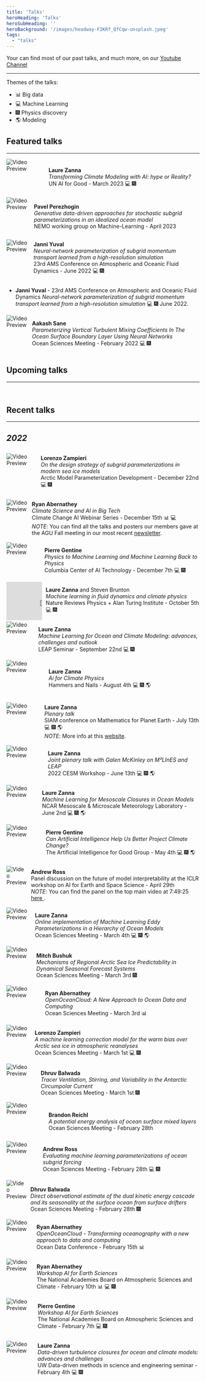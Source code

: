 ```yaml
---
title: 'Talks'
heroHeading: 'Talks'
heroSubHeading: ''
heroBackground: '/images/headway-F2KRf_QfCqw-unsplash.jpeg'
tags:
  - "talks"
---
```


Your can find most of our past talks, and much more, on our <a class="button button-inline" href="https://www.youtube.com/channel/UCUfOPtnJ3RlT7aOWODNvCmQ">Youtube Channel</a>

---
Themes of the talks:
* &#128202; Big data
* &#128187; Machine Learning
* &#127878; Physics discovery
* &#127758; Modeling

## Featured talks
---

<div style="display: flex; align-items: center;">
  <div style="width: 100px; height: 100px; overflow: hidden; margin-right: 10px;">
    <div onclick="window.open('https://www.youtube.com/watch?v=SRDb7X30DYc');">
      <img src="https://img.youtube.com/vi/SRDb7X30DYc/0.jpg" alt="Video Preview">
    </div>
  </div>
  <p>
    <strong>Laure Zanna</strong><br>
    <em>Transforming Climate Modeling with AI: hype or Reality?</em><br>
    UN AI for Good - March 2023 &#128187; &#127878;
  </p>
</div>

<div style="display: flex; align-items: center;">
  <div style="width: 100px; height: 100px; overflow: hidden; margin-right: 10px;">
      <div onclick="window.open('https://www.youtube.com/watch?v=X3EQg1_-xXU');">
        <img src="https://img.youtube.com/vi/X3EQg1_-xXU/0.jpg" alt="Video Preview">
      </div>
  </div>
  <p>
    <strong>Pavel Perezhogin</strong><br>
    <em>Generative data-driven approaches for stochastic subgrid parameterizations in an idealized ocean model</em><br>
    NEMO working group on Machine-Learning - April 2023
  </p>
</div>

<div style="display: flex; align-items: center;">
  <div style="width: 100px; height: 100px; overflow: hidden; margin-right: 10px;">
      <div onclick="window.open('https://www.youtube.com/watch?v=X3EQg1_-xXU');">
        <img src="https://img.youtube.com/vi/X3EQg1_-xXU/0.jpg" alt="Video Preview">
      </div>
  </div>
  <p>
    <strong>Janni Yuval</strong><br>
    <em>Neural-network parameterization of subgrid momentum transport learned from a high-resolution simulation</em><br>
    23rd AMS Conference on Atmospheric and Oceanic Fluid Dynamics - June 2022 &#128187; &#127878;
  </p>
</div>

* **Janni Yuval** - 23rd AMS Conference on Atmospheric and Oceanic Fluid Dynamics *Neural-network parameterization of subgrid momentum transport learned from a high-resolution simulation* &#128187; &#127878; June 2022.

<div style="display: flex; align-items: center;">
  <div style="width: 100px; height: 100px; overflow: hidden; margin-right: 10px;">
      <div onclick="window.open('https://www.youtube.com/watch?v=X3EQg1_-xXU');">
        <img src="https://img.youtube.com/vi/X3EQg1_-xXU/0.jpg" alt="Video Preview">
      </div>
  </div>
  <p>
    <strong>Aakash Sane</strong><br>
    <em>Parameterizing Vertical Turbulent Mixing Coefficients In The Ocean Surface Boundary Layer Using Neural Networks</em><br>
    Ocean Sciences Meeting - February 2022 &#128187; &#127878;
  </p>
</div>

## Upcoming talks
---

<br>

## Recent talks
---

## *2022*

<div style="display: flex; align-items: center;">
  <div style="width: 100px; height: 100px; overflow: hidden; margin-right: 10px;">
      <div onclick="window.open('https://www.youtube.com/watch?v=X3EQg1_-xXU');">
        <img src="https://img.youtube.com/vi/X3EQg1_-xXU/0.jpg" alt="Video Preview">
      </div>
  </div>
  <p>
    <strong>Lorenzo Zampieri</strong><br>
    <em>On the design strategy of subgrid parameterizations in modern sea ice models</em><br>
    Arctic Model Parameterization Development - December 22nd &#128187; &#127878;
  </p>
</div>

<div style="display: flex; align-items: center;">
  <div style="width: 100px; height: 100px; overflow: hidden; margin-right: 10px;">
      <div onclick="window.open('https://www.youtube.com/watch?v=X3EQg1_-xXU');">
        <img src="https://img.youtube.com/vi/X3EQg1_-xXU/0.jpg" alt="Video Preview">
      </div>
  </div>
  <p>
    <strong>Ryan Abernathey</strong><br>
    <em>Climate Science and AI in Big Tech</em><br>
    Climate Change AI Webinar Series - December 15th  &#128202; &#128187; <br>
    <em>NOTE</em>: You can find all the talks and posters our members gave at the AGU Fall meeting in our most recent <a href="https://mailchi.mp/169d6f0c61f9/m2lines-december-newsletter-agu-special">newsletter</a>.
  </p>
</div>

<div style="display: flex; align-items: center;">
  <div style="width: 100px; height: 100px; overflow: hidden; margin-right: 10px;">
      <div onclick="window.open('https://www.youtube.com/watch?v=X3EQg1_-xXU');">
        <img src="https://img.youtube.com/vi/X3EQg1_-xXU/0.jpg" alt="Video Preview">
      </div>
  </div>
  <p>
    <strong>Pierre Gentine</strong><br>
    <em>Physics to Machine Learning and Machine Learning Back to Physics</em><br>
    Columbia Center of AI Technology - December 7th &#128187; &#127878;
  </p>
</div>

<div style="display: flex; align-items: center;">
  <div style="width: 100px; height: 100px; overflow: hidden; margin-right: 10px;">
    <iframe width="200" height="100" src="https://www.youtube.com/embed/SRDb7X30DYc" title="YouTube video player" frameborder="0" allow="accelerometer; autoplay; clipboard-write; encrypted-media; gyroscope; picture-in-picture; web-share" allowfullscreen></iframe>
  </div>
  <p>
    <strong>Laure Zanna</strong> and Steven Brunton<br>
    <em>Machine learning in fluid dynamics and climate physics</em><br>
    Nature Reviews Physics + Alan Turing Institute - October 5th &#128187; &#127878;
  </p>
</div>

<div style="display: flex; align-items: center;">
  <div style="width: 100px; height: 100px; overflow: hidden; margin-right: 10px;">
      <div onclick="window.open('https://www.youtube.com/watch?v=X3EQg1_-xXU');">
        <img src="https://img.youtube.com/vi/X3EQg1_-xXU/0.jpg" alt="Video Preview">
      </div>
  </div>
  <p>
    <strong>Laure Zanna</strong><br>
    <em>Machine Learning for Ocean and Climate Modeling: advances, challenges and outlook</em><br>
    LEAP Seminar - September 22nd &#128187; &#127878;
  </p>
</div>

<div style="display: flex; align-items: center;">
  <div style="width: 100px; height: 100px; overflow: hidden; margin-right: 10px;">
      <div onclick="window.open('https://www.youtube.com/watch?v=X3EQg1_-xXU');">
        <img src="https://img.youtube.com/vi/X3EQg1_-xXU/0.jpg" alt="Video Preview">
      </div>
  </div>
  <p>
    <strong>Laure Zanna</strong><br>
    <em>Ai for Climate Physics</em><br>
    Hammers and Nails - August 4th &#128187; &#127878; &#127758;
  </p>
</div>

<div style="display: flex; align-items: center;">
  <div style="width: 100px; height: 100px; overflow: hidden; margin-right: 10px;">
      <div onclick="window.open('https://www.youtube.com/watch?v=X3EQg1_-xXU');">
        <img src="https://img.youtube.com/vi/X3EQg1_-xXU/0.jpg" alt="Video Preview">
      </div>
  </div>
  <p>
    <strong>Laure Zanna</strong><br>
    <em>Plenary talk</em><br>
    SIAM conference on Mathematics for Planet Earth - July 13th &#128187; &#127878; &#127758; <br>
    <em>NOTE</em>: More info at this <a href="https://www.siam.org/conferences/cm/conference/mpe22?_ga=2.193046573.1207615065.1657569935-11076920.1657569935">website</a>.
  </p>
</div>

<div style="display: flex; align-items: center;">
  <div style="width: 100px; height: 100px; overflow: hidden; margin-right: 10px;">
      <div onclick="window.open('https://www.youtube.com/watch?v=X3EQg1_-xXU');">
        <img src="https://img.youtube.com/vi/X3EQg1_-xXU/0.jpg" alt="Video Preview">
      </div>
  </div>
  <p>
    <strong>Laure Zanna</strong><br>
    <em>Joint plenary talk with Galen McKinley on M²LInES and LEAP</em><br>
    2022 CESM Workshop - June 13th &#128187; &#127878; &#127758;
  </p>
</div>

<div style="display: flex; align-items: center;">
  <div style="width: 100px; height: 100px; overflow: hidden; margin-right: 10px;">
      <div onclick="window.open('https://www.youtube.com/watch?v=X3EQg1_-xXU');">
        <img src="https://img.youtube.com/vi/X3EQg1_-xXU/0.jpg" alt="Video Preview">
      </div>
  </div>
  <p>
    <strong>Laure Zanna</strong><br>
    <em>Machine Learning for Mesoscale Closures in Ocean Models</em><br>
    NCAR Mesoscale & Microscale Meteorology Laboratory - June 2nd &#128187; &#127878; &#127758;
  </p>
</div>

<div style="display: flex; align-items: center;">
  <div style="width: 100px; height: 100px; overflow: hidden; margin-right: 10px;">
      <div onclick="window.open('https://www.youtube.com/watch?v=X3EQg1_-xXU');">
        <img src="https://img.youtube.com/vi/X3EQg1_-xXU/0.jpg" alt="Video Preview">
      </div>
  </div>
  <p>
    <strong>Pierre Gentine</strong><br>
    <em>Can Artificial Intelligence Help Us Better Project Climate Change?</em><br>
    The Artificial Intelligence for Good Group - May 4th &#128187; &#127878; &#127758;
  </p>
</div>

<div style="display: flex; align-items: center;">
  <div style="width: 100px; height: 100px; overflow: hidden;margin-right: 10px;">
      <div onclick="window.open('https://www.youtube.com/watch?v=X3EQg1_-xXU');">
        <img src="https://img.youtube.com/vi/X3EQg1_-xXU/0.jpg" alt="Video Preview">
      </div>
  </div>
  <p>
    <strong>Andrew Ross</strong><br>
    Panel discussion on the future of model interpretability at the ICLR workshop on AI for Earth and Space Science - April 29th <br>
    <em>NOTE</em>: You can find the panel on the top main video at 7:49:25 <a href="https://iclr.cc/virtual/2022/workshop/4550"> here </a>.
  </p>
</div>

<div style="display: flex; align-items: center;">
  <div style="width: 100px; height: 100px; overflow: hidden;margin-right: 10px;">
      <div onclick="window.open('https://www.youtube.com/watch?v=X3EQg1_-xXU');">
        <img src="https://img.youtube.com/vi/X3EQg1_-xXU/0.jpg" alt="Video Preview">
      </div>
  </div>
  <p>
    <strong>Laure Zanna</strong><br>
    <em>Online implementation of Machine Learning Eddy Parameterizations in a Hierarchy of Ocean Models</em><br>
    Ocean Sciences Meeting - March 4th &#128187; &#127878; &#127758;
  </p>
</div>

<div style="display: flex; align-items: center;">
  <div style="width: 100px; height: 100px; overflow: hidden; margin-right: 10px;">
      <div onclick="window.open('https://www.youtube.com/watch?v=X3EQg1_-xXU');">
        <img src="https://img.youtube.com/vi/X3EQg1_-xXU/0.jpg" alt="Video Preview">
      </div>
  </div>
  <p>
    <strong>Mitch Bushuk</strong><br>
    <em>Mechanisms of Regional Arctic Sea Ice Predictability in Dynamical Seasonal Forecast Systems</em><br>
    Ocean Sciences Meeting - March 3rd &#127878;
  </p>
</div>

 <div style="display: flex; align-items: center;">
  <div style="width: 100px; height: 100px; overflow: hidden; margin-right: 10px;">
      <div onclick="window.open('https://www.youtube.com/watch?v=X3EQg1_-xXU');">
        <img src="https://img.youtube.com/vi/X3EQg1_-xXU/0.jpg" alt="Video Preview">
      </div>
  </div>
  <p>
    <strong>Ryan Abernathey</strong><br>
    <em>OpenOceanCloud: A New Approach to Ocean Data and Computing</em><br>
    Ocean Sciences Meeting - March 3rd &#128202;
  </p>
</div>

<div style="display: flex; align-items: center;">
  <div style="width: 100px; height: 100px; overflow: hidden; margin-right: 10px;">
      <div onclick="window.open('https://www.youtube.com/watch?v=X3EQg1_-xXU');">
        <img src="https://img.youtube.com/vi/X3EQg1_-xXU/0.jpg" alt="Video Preview">
      </div>
  </div>
  <p>
    <strong>Lorenzo Zampieri</strong><br>
    <em>A machine learning correction model for the warm bias over Arctic sea ice in atmospheric reanalyses</em><br>
    Ocean Sciences Meeting - March 1st &#128187; &#127878;
  </p>
</div>

<div style="display: flex; align-items: center;">
  <div style="width: 100px; height: 100px; overflow: hidden; margin-right: 10px;">
      <div onclick="window.open('https://www.youtube.com/watch?v=X3EQg1_-xXU');">
        <img src="https://img.youtube.com/vi/X3EQg1_-xXU/0.jpg" alt="Video Preview">
      </div>
  </div>
  <p>
    <strong>Dhruv Balwada</strong><br>
    <em>Tracer Ventilation, Stirring, and Variability in the Antarctic Circumpolar Current</em><br>
    Ocean Sciences Meeting - March 1st &#127878;
  </p>
</div>

<div style="display: flex; align-items: center;">
  <div style="width: 100px; height: 100px; overflow: hidden; margin-right: 10px;">
      <div onclick="window.open('https://www.youtube.com/watch?v=X3EQg1_-xXU');">
        <img src="https://img.youtube.com/vi/X3EQg1_-xXU/0.jpg" alt="Video Preview">
      </div>
  </div>
  <p>
    <strong>Brandon Reichl</strong><br>
    <em>A potential energy analysis of ocean surface mixed layers</em><br>
    Ocean Sciences Meeting - February 28th
  </p>
</div>

<div style="display: flex; align-items: center;">
  <div style="width: 100px; height: 100px; overflow: hidden;margin-right: 10px;">
      <div onclick="window.open('https://www.youtube.com/watch?v=X3EQg1_-xXU');">
        <img src="https://img.youtube.com/vi/X3EQg1_-xXU/0.jpg" alt="Video Preview">
      </div>
  </div>
  <p>
    <strong>Andrew Ross</strong><br>
    <em>Evaluating machine learning parameterizations of ocean subgrid forcing</em><br>
    Ocean Sciences Meeting - February 28th &#128187; &#127878;
  </p>
</div>

<div style="display: flex; align-items: center;">
  <div style="width: 100px; height: 100px; overflow: hidden;margin-right: 10px;">
      <div onclick="window.open('https://www.youtube.com/watch?v=X3EQg1_-xXU');">
        <img src="https://img.youtube.com/vi/X3EQg1_-xXU/0.jpg" alt="Video Preview">
      </div>
  </div>
  <p>
    <strong>Dhruv Balwada</strong><br>
    <em>Direct observational estimate of the dual kinetic energy cascade and its seasonality at the surface ocean from surface drifters</em><br>
    Ocean Sciences Meeting - February 28th &#127878;
  </p>
</div>

<div style="display: flex; align-items: center;">
  <div style="width: 100px; height: 100px; overflow: hidden; margin-right: 10px;">
      <div onclick="window.open('https://www.youtube.com/watch?v=X3EQg1_-xXU');">
        <img src="https://img.youtube.com/vi/X3EQg1_-xXU/0.jpg" alt="Video Preview">
      </div>
  </div>
  <p>
    <strong>Ryan Abernathey</strong><br>
    <em>OpenOceanCloud - Transforming oceanography with a new approach to data and computing</em><br>
    Ocean Data Conference - February 15th &#128202;
  </p>
</div>

<div style="display: flex; align-items: center;">
  <div style="width: 100px; height: 100px; overflow: hidden; margin-right: 10px;">
      <div onclick="window.open('https://www.youtube.com/watch?v=X3EQg1_-xXU');">
        <img src="https://img.youtube.com/vi/X3EQg1_-xXU/0.jpg" alt="Video Preview">
      </div>
  </div>
  <p>
    <strong>Ryan Abernathey</strong><br>
    <em> Workshop AI for Earth Sciences</em><br>
    The National Academies Board on Atmospheric Sciences and Climate - February 10th &#128202; &#128187; &#127878;
  </p>
</div>

<div style="display: flex; align-items: center;">
  <div style="width: 100px; height: 100px; overflow: hidden; margin-right: 10px;">
      <div onclick="window.open('https://www.youtube.com/watch?v=X3EQg1_-xXU');">
        <img src="https://img.youtube.com/vi/X3EQg1_-xXU/0.jpg" alt="Video Preview">
      </div>
  </div>
  <p>
    <strong>Pierre Gentine</strong><br>
    <em> Workshop AI for Earth Sciences</em><br>
    The National Academies Board on Atmospheric Sciences and Climate - February 7th &#128187; &#127878;
  </p>
</div>

<div style="display: flex; align-items: center;">
  <div style="width: 100px; height: 100px; overflow: hidden; margin-right: 10px;">
      <div onclick="window.open('https://www.youtube.com/watch?v=X3EQg1_-xXU');">
        <img src="https://img.youtube.com/vi/X3EQg1_-xXU/0.jpg" alt="Video Preview">
      </div>
  </div>
  <p>
    <strong>Laure Zanna</strong><br>
    <em>Data-driven turbulence closures for ocean and climate models: advances and challenges</em><br>
    UW Data-driven methods in science and engineering seminar - February 4th &#128187; &#127878;
  </p>
</div>
